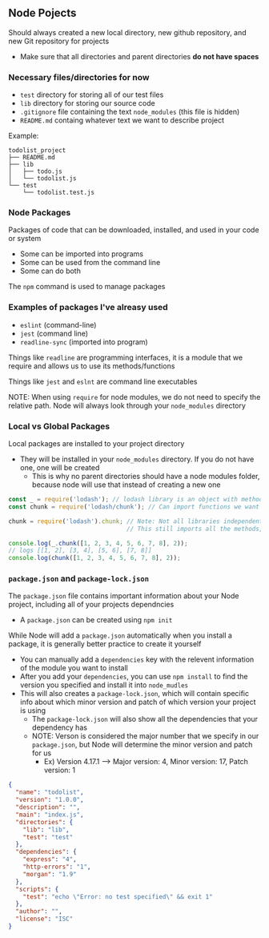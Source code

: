 ## Node Pojects ##
Should always created a new local directory, new github repository, and new Git repository for projects
- Make sure that all directories and parent directories **do not have spaces**

### Necessary files/directories for now ###
- `test` directory for storing all of our test files
- `lib` directory for storing our source code
- `.gitignore` file containing the text `node_modules` (this file is hidden)
- `README.md` containg whatever text we want to describe project

Example:
```
todolist_project
├── README.md
├── lib
│   ├── todo.js
│   └── todolist.js
└── test
    └── todolist.test.js
```

### Node Packages ###
Packages of code that can be downloaded, installed, and used in your code or system
- Some can be imported into programs
- Some can be used from the command line
- Some can do both

The `npm` command is used to manage packages

### Examples of packages I've alreasy used ### 
- `eslint` (command-line)
- `jest` (command line)
- `readline-sync` (imported into program)

Things like `readline` are programming interfaces, it is a module that we require and allows us to use its methods/functions

Things like `jest` and `eslnt` are command line executables

NOTE: When using `require` for node modules, we do not need to specify the relative path. Node will always look through your `node_modules` directory

### Local vs Global Packages ###
Local packages are installed to your project directory
- They will be installed in your `node_modules` directory. If you do not have one, one will be created
  - This is why no parent directories should have a node modules folder, because node will use that instead of creating a new one

```javascript
const _ = require('lodash'); // lodash library is an object with methods
const chunk = require('lodash/chunk'); // Can import functions we want directly (faster loading, less memory used)

chunk = require('lodash').chunk; // Note: Not all libraries independently export their functions like lodash. We can use this syntax for those
                                 // This still imports all the methods, but they get garbage collected quickly

console.log(_.chunk([1, 2, 3, 4, 5, 6, 7, 8], 2));
// logs [[1, 2], [3, 4], [5, 6], [7, 8]]
console.log(chunk([1, 2, 3, 4, 5, 6, 7, 8], 2));
```

### `package.json` and `package-lock.json` ###
The `package.json` file contains important information about your Node project, including all of your projects dependncies
- A `package.json` can be created using `npm init`

While Node will add a `package.json` automatically when you install a package, it is generally better practice to create it yourself
- You can manually add a `dependencies` key with the relevent information of the module you want to install
- After you add your `dependencies`, you can use `npm install` to find the version you specified and install it into `node_mudles`
- This will also creates a `package-lock.json`, which will contain specific info about which minor version and patch of which version your project is using
  - The `package-lock.json` will also show all the dependencies that your dependency has
  - NOTE: Verson is considered the major number that we specify in our `package.json`, but Node will determine the minor version and patch for us
    - Ex) Version 4.17.1 --> Major version: 4, Minor version: 17, Patch version: 1

```json
{
  "name": "todolist",
  "version": "1.0.0",
  "description": "",
  "main": "index.js",
  "directories": {
    "lib": "lib",
    "test": "test"
  },
  "dependencies": {
    "express": "4",
    "http-errors": "1",
    "morgan": "1.9"
  },
  "scripts": {
    "test": "echo \"Error: no test specified\" && exit 1"
  },
  "author": "",
  "license": "ISC"
}
```

